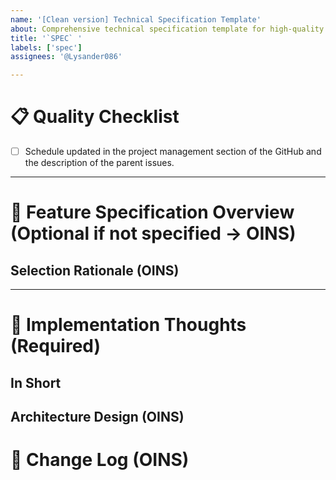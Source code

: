 ```yaml
---
name: '[Clean version] Technical Specification Template'
about: Comprehensive technical specification template for high-quality feature implementation
title: '`SPEC` '
labels: ['spec']
assignees: '@Lysander086'

---
```


# 📋 Quality Checklist
- [ ] Schedule updated in the project management section of the GitHub and the description of the parent issues.

---

# 🎯 Feature Specification Overview (Optional if not specified -> OINS)

## Selection Rationale (OINS)

---

# 💭 Implementation Thoughts (Required)
## In Short
## Architecture Design (OINS)
<!-- Use Drawio.com to save files in the target dir -->
 
# 📝 Change Log (OINS)
<!-- Record of specification changes and key decisions -->
 